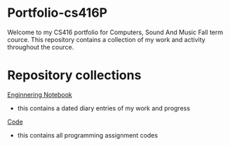 # Portfolio-cs416P

Welcome to my CS416 portfolio for Computers, Sound And Music Fall term cource. This repository contains a collection of my work and activity throughout the cource. 

# Repository collections 

[Enginnering Notebook](notebook.md)
- this contains a dated diary entries of my work and progress 

[Code](code/)
- this contains all programming assignment codes 


